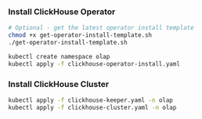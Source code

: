 ### Install ClickHouse Operator
```bash
# Optional - get the latest operator install template
chmod +x get-operator-install-template.sh
./get-operator-install-template.sh

kubectl create namespace olap
kubectl apply -f clickhouse-operator-install.yaml
```

### Install ClickHouse Cluster
```bash
kubectl apply -f clickhouse-keeper.yaml -n olap
kubectl apply -f clickhouse-cluster.yaml -n olap
```


